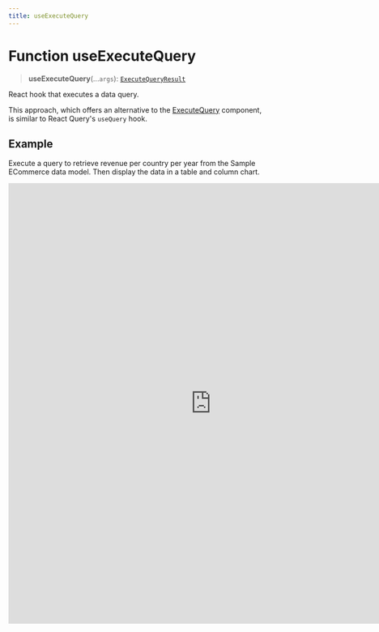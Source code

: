 ```yaml
---
title: useExecuteQuery
---
```


# Function useExecuteQuery

> **useExecuteQuery**(...`args`): [`ExecuteQueryResult`](../type-aliases/type-alias.ExecuteQueryResult.md)

React hook that executes a data query.

This approach, which offers an alternative to the [ExecuteQuery](function.ExecuteQuery.md) component, is similar to React Query's `useQuery` hook.

## Example

Execute a query to retrieve revenue per country per year from the Sample ECommerce data model. Then display the data in a table and column chart.

<iframe
 src='https://csdk-playground.sisense.com/?example=queries%2Fuse-execute-query-sorting&mode=docs'
 width=800
 height=870
 style='border:none;'
/>

Additional `useExecuteQuery()` examples:

- [Query with Sorting](https://www.sisense.com/developers/playground/?example=queries%2Fuse-execute-query-sorting)
- [Take Control of Your Data Visualizations]( https://www.sisense.com/blog/take-control-of-your-data-visualizations/) blog post with examples of using the hook to fetch data to display in third-party charts.

## Parameters

| Parameter | Type |
| :------ | :------ |
| ...`args` | [[`ExecuteQueryParams`](../interfaces/interface.ExecuteQueryParams.md)] |

## Returns

[`ExecuteQueryResult`](../type-aliases/type-alias.ExecuteQueryResult.md)

Query state that contains the status of the query execution, the result data, or the error if any occurred
